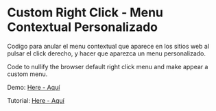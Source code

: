 Custom Right Click - Menu Contextual Personalizado
=======================

Codigo para anular el menu contextual que aparece en los sitios web al pulsar el click derecho, y hacer que aparezca un menu personalizado.

Code to nullify the browser default right click menu and make appear a custom menu.

Demo: <a href="http://github.superjd10.com/Menu-Contextual">Here - Aquí</a>

Tutorial: <a href="http://superjd10.com/blog">Here - Aquí</a>
